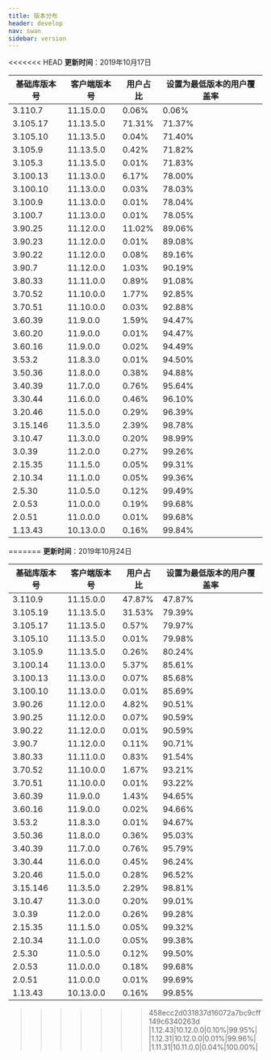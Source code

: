 ```yaml
---
title: 版本分布
header: develop
nav: swan
sidebar: version
---
```

<<<<<<< HEAD
**更新时间**：2019年10月17日

|基础库版本号|客户端版本号|用户占比|设置为最低版本的用户覆盖率|
|---|---|---|---|
|3.110.7|11.15.0.0|0.06%|0.06%|
|3.105.17|11.13.5.0|71.31%|71.37%|
|3.105.10|11.13.5.0|0.04%|71.40%|
|3.105.9|11.13.5.0|0.42%|71.82%|
|3.105.3|11.13.5.0|0.01%|71.83%|
|3.100.13|11.13.0.0|6.17%|78.00%|
|3.100.10|11.13.0.0|0.03%|78.03%|
|3.100.9|11.13.0.0|0.01%|78.04%|
|3.100.7|11.13.0.0|0.01%|78.05%|
|3.90.25|11.12.0.0|11.02%|89.06%|
|3.90.23|11.12.0.0|0.01%|89.08%|
|3.90.22|11.12.0.0|0.08%|89.16%|
|3.90.7|11.12.0.0|1.03%|90.19%|
|3.80.33|11.11.0.0|0.89%|91.08%|
|3.70.52|11.10.0.0|1.77%|92.85%|
|3.70.51|11.10.0.0|0.03%|92.88%|
|3.60.39|11.9.0.0|1.59%|94.47%|
|3.60.20|11.9.0.0|0.01%|94.47%|
|3.60.16|11.9.0.0|0.02%|94.49%|
|3.53.2|11.8.3.0|0.01%|94.50%|
|3.50.36|11.8.0.0|0.38%|94.88%|
|3.40.39|11.7.0.0|0.76%|95.64%|
|3.30.44|11.6.0.0|0.46%|96.10%|
|3.20.46|11.5.0.0|0.29%|96.39%|
|3.15.146|11.3.5.0|2.39%|98.78%|
|3.10.47|11.3.0.0|0.20%|98.99%|
|3.0.39|11.2.0.0|0.27%|99.26%|
|2.15.35|11.1.5.0|0.05%|99.31%|
|2.10.34|11.1.0.0|0.05%|99.36%|
|2.5.30|11.0.5.0|0.12%|99.49%|
|2.0.53|11.0.0.0|0.19%|99.68%|
|2.0.51|11.0.0.0|0.01%|99.68%|
|1.13.43|10.13.0.0|0.16%|99.84%|
=======
**更新时间**：2019年10月24日

|基础库版本号|客户端版本号|用户占比|设置为最低版本的用户覆盖率|
|---|---|---|---|
|3.110.9|11.15.0.0|47.87%|47.87%|
|3.105.19|11.13.5.0|31.53%|79.39%|
|3.105.17|11.13.5.0|0.57%|79.97%|
|3.105.10|11.13.5.0|0.01%|79.98%|
|3.105.9|11.13.5.0|0.26%|80.24%|
|3.100.14|11.13.0.0|5.37%|85.61%|
|3.100.13|11.13.0.0|0.07%|85.68%|
|3.100.10|11.13.0.0|0.01%|85.69%|
|3.90.26|11.12.0.0|4.82%|90.51%|
|3.90.25|11.12.0.0|0.07%|90.59%|
|3.90.22|11.12.0.0|0.01%|90.59%|
|3.90.7|11.12.0.0|0.11%|90.71%|
|3.80.33|11.11.0.0|0.83%|91.54%|
|3.70.52|11.10.0.0|1.67%|93.21%|
|3.70.51|11.10.0.0|0.01%|93.22%|
|3.60.39|11.9.0.0|1.43%|94.65%|
|3.60.16|11.9.0.0|0.02%|94.66%|
|3.53.2|11.8.3.0|0.01%|94.67%|
|3.50.36|11.8.0.0|0.36%|95.03%|
|3.40.39|11.7.0.0|0.76%|95.79%|
|3.30.44|11.6.0.0|0.45%|96.24%|
|3.20.46|11.5.0.0|0.28%|96.52%|
|3.15.146|11.3.5.0|2.29%|98.81%|
|3.10.47|11.3.0.0|0.20%|99.01%|
|3.0.39|11.2.0.0|0.26%|99.28%|
|2.15.35|11.1.5.0|0.05%|99.32%|
|2.10.34|11.1.0.0|0.05%|99.38%|
|2.5.30|11.0.5.0|0.12%|99.50%|
|2.0.53|11.0.0.0|0.18%|99.68%|
|2.0.51|11.0.0.0|0.01%|99.69%|
|1.13.43|10.13.0.0|0.16%|99.85%|
>>>>>>> 458ecc2d031837d16072a7bc9cff149c6340263d
|1.12.43|10.12.0.0|0.10%|99.95%|
|1.12.31|10.12.0.0|0.01%|99.96%|
|1.11.31|10.11.0.0|0.04%|100.00%|